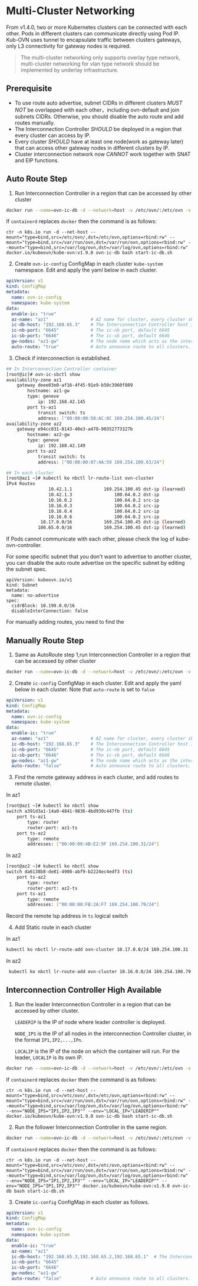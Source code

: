 # Multi-Cluster Networking

From v1.4.0, two or more Kubernetes clusters can be connected with each other. Pods in different clusters can
communicate directly using Pod IP. Kub-OVN uses tunnel to encapsulate traffic between clusters gateways, 
only L3 connectivity for gateway nodes is required.

> The multi-cluster networking only supports overlay type network, multi-cluster networking for vlan type network should be implemented by underlay infrastructure.

## Prerequisite
* To use route auto advertise, subnet CIDRs in different clusters *MUST NOT* be overlapped with each other，including ovn-default and join subnets CIDRs. Otherwise, you should disable the auto route and add routes manually.
* The Interconnection Controller *SHOULD* be deployed in a region that every cluster can access by IP.
* Every cluster *SHOULD* have at least one node(work as gateway later) that can access other gateway nodes in different clusters by IP.
* Cluster interconnection network now *CANNOT* work together with SNAT and EIP functions.

## Auto Route Step
1. Run Interconnection Controller in a region that can be accessed by other cluster
```bash
docker run --name=ovn-ic-db -d --network=host -v /etc/ovn/:/etc/ovn -v /var/run/ovn:/var/run/ovn -v /var/log/ovn:/var/log/ovn kubeovn/kube-ovn:v1.9.0 bash start-ic-db.sh
```
If `containerd` replaces `docker` then the command is as follows:

```shell
ctr -n k8s.io run -d --net-host --mount="type=bind,src=/etc/ovn/,dst=/etc/ovn,options=rbind:rw" --mount="type=bind,src=/var/run/ovn,dst=/var/run/ovn,options=rbind:rw" --mount="type=bind,src=/var/log/ovn,dst=/var/log/ovn,options=rbind:rw" docker.io/kubeovn/kube-ovn:v1.9.0 ovn-ic-db bash start-ic-db.sh
```

2. Create `ovn-ic-config` ConfigMap in each cluster `kube-system` namespace. Edit and apply the yaml below in each cluster.
```yaml
apiVersion: v1
kind: ConfigMap
metadata:
  name: ovn-ic-config
  namespace: kube-system
data:
  enable-ic: "true"
  az-name: "az1"                # AZ name for cluster, every cluster should be different
  ic-db-host: "192.168.65.3"    # The Interconnection Controller host IP address
  ic-nb-port: "6645"            # The ic-nb port, default 6645
  ic-sb-port: "6646"            # The ic-sb port, default 6646
  gw-nodes: "az1-gw"            # The node name which acts as the interconnection gateway
  auto-route: "true"            # Auto announce route to all clusters. If set false, you can select announced routes later manually
```

3. Check if interconnection is established.

```bash
## In Interconnection Controller container
[root@ic]# ovn-ic-sbctl show
availability-zone az1
    gateway deee03e0-af16-4f45-91e9-b50c3960f809
        hostname: az1-gw
        type: geneve
            ip: 192.168.42.145
        port ts-az1
            transit switch: ts
            address: ["00:00:00:50:AC:8C 169.254.100.45/24"]
availability-zone az2
    gateway e94cc831-8143-40e3-a478-90352773327b
        hostname: az2-gw
        type: geneve
            ip: 192.168.42.149
        port ts-az2
            transit switch: ts
            address: ["00:00:00:07:4A:59 169.254.100.63/24"]

## In each cluster
[root@az1 ~]# kubectl ko nbctl lr-route-list ovn-cluster
IPv4 Routes
                10.42.1.1            169.254.100.45 dst-ip (learned)
                10.42.1.3                100.64.0.2 dst-ip
                10.16.0.2                100.64.0.2 src-ip
                10.16.0.3                100.64.0.2 src-ip
                10.16.0.4                100.64.0.2 src-ip
                10.16.0.6                100.64.0.2 src-ip
             10.17.0.0/16            169.254.100.45 dst-ip (learned)
            100.65.0.0/16            169.254.100.45 dst-ip (learned)
```

If Pods cannot communicate with each other, please check the log of kube-ovn-controller.

For some specific subnet that you don't want to advertise to another cluster, you can disable the auto route advertise on the specific subnet by editing the subnet spec.
```
apiVersion: kubeovn.io/v1
kind: Subnet
metadata:
  name: no-advertise
spec:
  cidrBlock: 10.199.0.0/16
  disableInterConnection: false
```

For manually adding routes, you need to find the 

## Manually Route Step
1. Same as AutoRoute step 1,run Interconnection Controller in a region that can be accessed by other cluster
```bash
docker run --name=ovn-ic-db -d --network=host -v /etc/ovn/:/etc/ovn -v /var/run/ovn:/var/run/ovn -v /var/log/ovn:/var/log/ovn kubeovn/kube-ovn:v8.0 bash start-ic-db.sh
```
2. Create `ic-config` ConfigMap in each cluster. Edit and apply the yaml below in each cluster. Note that `auto-route` is set to `false`
```yaml
apiVersion: v1
kind: ConfigMap
metadata:
  name: ovn-ic-config
  namespace: kube-system
data:
  enable-ic: "true"
  az-name: "az1"                # AZ name for cluster, every cluster should be different
  ic-db-host: "192.168.65.3"    # The Interconnection Controller host IP address
  ic-nb-port: "6645"            # The ic-nb port, default 6645
  ic-sb-port: "6646"            # The ic-sb port, default 6646
  gw-nodes: "az1-gw"            # The node name which acts as the interconnection gateway
  auto-route: "false"           # Auto announce route to all clusters. If set false, you can select announced routes later manually
```

3. Find the remote gateway address in each cluster, and add routes to remote cluster.

In az1
```bash
[root@az1 ~]# kubectl ko nbctl show
switch a391d3a1-14a0-4841-9836-4bd930c447fb (ts)
    port ts-az1
        type: router
        router-port: az1-ts
    port ts-az2
        type: remote
        addresses: ["00:00:00:4B:E2:9F 169.254.100.31/24"]
```
In az2
```bash
[root@az2 ~]# kubectl ko nbctl show
switch da6138b8-de81-4908-abf9-b2224ec4edf3 (ts)
    port ts-az2
        type: router
        router-port: az2-ts
    port ts-az1
        type: remote
        addresses: ["00:00:00:FB:2A:F7 169.254.100.79/24"]
```
Record the remote lsp address in `ts` logical switch

4. Add Static route in each cluster

In az1
```bash
kubectl ko nbctl lr-route-add ovn-cluster 10.17.0.0/24 169.254.100.31
```
In az2
```bash
 kubectl ko nbctl lr-route-add ovn-cluster 10.16.0.0/24 169.254.100.79
```



## Interconnection Controller High Available

1. Run the leader Interconnection Controller in a region that can be accessed by other cluster.  

   `LEADERIP` is the IP of node where leader controller is deployed.

   `NODE_IPS` is the IP of all nodes in the interconnection Controller cluster, in the format `IP1,IP2,...,IPn`.

   `LOCALIP` is the IP of the node on which the container will run. For the leader, `LOCALIP` is its own IP.

```bash
docker run --name=ovn-ic-db -d --network=host -v /etc/ovn/:/etc/ovn -v /var/run/ovn:/var/run/ovn -v /var/log/ovn:/var/log/ovn -e LOCAL_IP="LEADERIP"  -e NODE_IPS="IP1,IP2,IP3"   kubeovn/kube-ovn:v1.9.0 bash start-ic-db.sh
```

If `containerd` replaces `docker` then the command is as follows:

```shell
ctr -n k8s.io run -d --net-host --mount="type=bind,src=/etc/ovn/,dst=/etc/ovn,options=rbind:rw" --mount="type=bind,src=/var/run/ovn,dst=/var/run/ovn,options=rbind:rw" --mount="type=bind,src=/var/log/ovn,dst=/var/log/ovn,options=rbind:rw"  --env="NODE_IPS="IP1,IP2,IP3"" --env="LOCAL_IP="LEADERIP"" docker.io/kubeovn/kube-ovn:v1.9.0 ovn-ic-db bash start-ic-db.sh
```

2. Run the follower Interconnection Controller in the same region. 

```bash
docker run --name=ovn-ic-db -d --network=host -v /etc/ovn/:/etc/ovn -v /var/run/ovn:/var/run/ovn -v /var/log/ovn:/var/log/ovn -e LOCAL_IP="LOCALIP"  -e NODE_IPS="IP1,IP2,IP3" -e LEADER_IP="LEADERIP"  kubeovn/kube-ovn:v1.9.0 bash start-ic-db.sh
```

If `containerd` replaces `docker` then the command is as follows:

```shell
ctr -n k8s.io run -d --net-host --mount="type=bind,src=/etc/ovn/,dst=/etc/ovn,options=rbind:rw" --mount="type=bind,src=/var/run/ovn,dst=/var/run/ovn,options=rbind:rw" --mount="type=bind,src=/var/log/ovn,dst=/var/log/ovn,options=rbind:rw" --env="NODE_IPS="IP1,IP2,IP3"" --env="LOCAL_IP="LEADERIP"" --env="NODE_IPS="IP1,IP2,IP3"" docker.io/kubeovn/kube-ovn:v1.9.0 ovn-ic-db bash start-ic-db.sh
```

3.  Create `ic-config` ConfigMap in each cluster as follows.

```yaml
apiVersion: v1
kind: ConfigMap
metadata:
  name: ovn-ic-config
  namespace: kube-system
data:
  enable-ic: "true"
  az-name: "az1"                												# AZ name for cluster, every cluster should be different
  ic-db-host: "192.168.65.3,192.168.65.2,192.168.65.1"  # The Interconnection Controller host IP addresses
  ic-nb-port: "6645"           													# The ic-nb port, default 6645
  ic-sb-port: "6646"            												# The ic-sb port, default 6646
  gw-nodes: "az1-gw"            												# The node name which acts as the interconnection gateway
  auto-route: "false"           # Auto announce route to all clusters. If set false, you can select announced routes later manually
```
